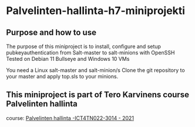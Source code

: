 # Palvelinten-hallinta-h7-miniprojekti

## Purpose and how to use
The purpose of this miniproject is to install, configure and setup pubkeyauthentication from Salt-master to salt-minions with OpenSSH
Tested on Debian 11 Bullseye and Windows 10 VMs

You need a Linux salt-master and salt-minion/s
Clone the git repository to your master and apply top.sls to your minions.

## This miniproject is part of Tero Karvinens course Palvelinten hallinta
course: [Palvelinten hallinta -ICT4TN022-3014 - 
2021](https://terokarvinen.com/2021/configuration-management-systems-palvelinten-hallinta-ict4tn022-2021-autumn/)

